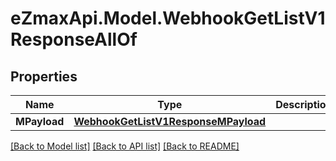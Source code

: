 
# eZmaxApi.Model.WebhookGetListV1ResponseAllOf

## Properties

Name | Type | Description | Notes
------------ | ------------- | ------------- | -------------
**MPayload** | [**WebhookGetListV1ResponseMPayload**](WebhookGetListV1ResponseMPayload.md) |  | 

[[Back to Model list]](../README.md#documentation-for-models)
[[Back to API list]](../README.md#documentation-for-api-endpoints)
[[Back to README]](../README.md)

